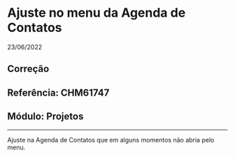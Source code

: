 # Ajuste no menu da Agenda de Contatos
23/06/2022
## Correção
## Referência: CHM61747
## Módulo: Projetos
***

Ajuste na Agenda de Contatos que em alguns momentos não abria pelo menu.